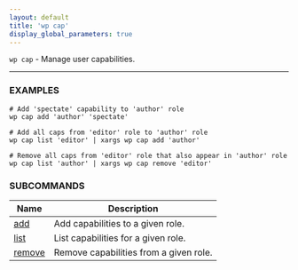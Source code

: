```yaml
---
layout: default
title: 'wp cap'
display_global_parameters: true
---
```


`wp cap` - Manage user capabilities.

<hr />

### EXAMPLES

    # Add 'spectate' capability to 'author' role
    wp cap add 'author' 'spectate'

    # Add all caps from 'editor' role to 'author' role
    wp cap list 'editor' | xargs wp cap add 'author'

    # Remove all caps from 'editor' role that also appear in 'author' role
    wp cap list 'author' | xargs wp cap remove 'editor'

### SUBCOMMANDS

<table>
	<thead>
	<tr>
		<th>Name</th>
		<th>Description</th>
	</tr>
	</thead>
	<tbody>
		<tr>
			<td><a href="/commands/cap/add/">add</a></td>
			<td>Add capabilities to a given role.</td>
		</tr>
		<tr>
			<td><a href="/commands/cap/list/">list</a></td>
			<td>List capabilities for a given role.</td>
		</tr>
		<tr>
			<td><a href="/commands/cap/remove/">remove</a></td>
			<td>Remove capabilities from a given role.</td>
		</tr>
	</tbody>
</table>
